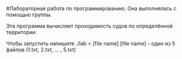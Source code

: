 #Лабораторная работа по программированию. 
Она выполнялась с помощью группы.

Эта программа вычисляет проходимость судов по определённой
территории.

Чтобы запустить напишите ./lab < [file name]
[file name] - один из 5 файлов (1.txt, 2.txt, ... , 5.txt)
